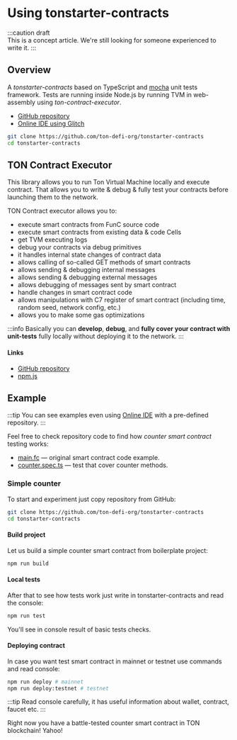 # Using tonstarter-contracts

:::caution draft   
This is a concept article. We're still looking for someone experienced to write it.
:::

## Overview

A _tonstarter-contracts_ based on TypeScript and [mocha](https://mochajs.org/) unit tests framework. Tests are running inside Node.js by running TVM in web-assembly using _ton-contract-executor_.

* [GitHub repository](https://github.com/ton-defi-org/tonstarter-contracts)
* [Online IDE using Glitch](https://github.com/ton-defi-org/tonstarter-contracts)

```bash
git clone https://github.com/ton-defi-org/tonstarter-contracts
cd tonstarter-contracts
```

## TON Contract Executor

This library allows you to run Ton Virtual Machine locally and execute contract. That allows you to write & debug & fully test your contracts before launching them to the network.

TON Contract executor allows you to:

* execute smart contracts from FunC source code
* execute smart contracts from existing data & code Cells
* get TVM executing logs
* debug your contracts via debug primitives
* it handles internal state changes of contract data
* allows calling of so-called GET methods of smart contracts
* allows sending & debugging internal messages
* allows sending & debugging external messages
* allows debugging of messages sent by smart contract
* handle changes in smart contract code
* allows manipulations with C7 register of smart contract (including time, random seed, network config, etc.)
* allows you to make some gas optimizations

:::info
Basically you can **develop**, **debug**, and **fully cover your contract with unit-tests** fully locally without deploying it to the network.
:::

#### Links

* [GitHub repository](https://github.com/Naltox/ton-contract-executor)
* [npm.js](https://www.npmjs.com/package/ton-contract-executor)

## Example

:::tip
You can see examples even using [Online IDE](https://glitch.com/edit/#!/remix/clone-from-repo?&REPO_URL=https%3A%2F%2Fgithub.com%2Fton-defi-org%2Ftonstarter-contracts.git) with a pre-defined repository.
:::

Feel free to check repository code to find how _counter smart contract_ testing works:
* [main.fc](https://github.com/ton-defi-org/tonstarter-contracts/blob/main/contracts/main.fc) — original smart contract code example.
* [counter.spec.ts](https://github.com/ton-defi-org/tonstarter-contracts/blob/main/test/counter.spec.ts) — test that cover counter methods.

### Simple counter

To start and experiment just copy repository from GitHub:
```bash
git clone https://github.com/ton-defi-org/tonstarter-contracts
cd tonstarter-contracts
```

#### Build project

Let us build a simple counter smart contract from boilerplate project:

```bash
npm run build
```

#### Local tests

After that to see how tests work just write in tonstarter-contracts and read the console:

```bash
npm run test
```

You'll see in console result of basic tests checks.

#### Deploying contract

In case you want test smart contract in mainnet or testnet use commands and read console:

```bash
npm run deploy # mainnet
npm run deploy:testnet # testnet
```

:::tip
Read console carefully, it has useful information about wallet, contract, faucet etc.
:::

Right now you have a battle-tested counter smart contract in TON blockchain! Yahoo!